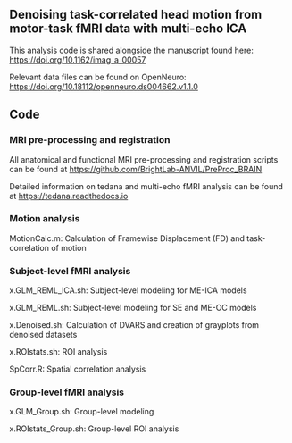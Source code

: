 ## Denoising task-correlated head motion from motor-task fMRI data with multi-echo ICA
This analysis code is shared alongside the manuscript found here: https://doi.org/10.1162/imag_a_00057

Relevant data files can be found on OpenNeuro: https://doi.org/10.18112/openneuro.ds004662.v1.1.0

## Code
### MRI pre-processing and registration
All anatomical and functional MRI pre-processing and registration scripts can be found at https://github.com/BrightLab-ANVIL/PreProc_BRAIN

Detailed information on tedana and multi-echo fMRI analysis can be found at https://tedana.readthedocs.io

### Motion analysis
MotionCalc.m: Calculation of Framewise Displacement (FD) and task-correlation of motion

### Subject-level fMRI analysis
x.GLM_REML_ICA.sh: Subject-level modeling for ME-ICA models

x.GLM_REML.sh: Subject-level modeling for SE and ME-OC models

x.Denoised.sh: Calculation of DVARS and creation of grayplots from denoised datasets

x.ROIstats.sh: ROI analysis

SpCorr.R: Spatial correlation analysis

### Group-level fMRI analysis
x.GLM_Group.sh: Group-level modeling

x.ROIstats_Group.sh: Group-level ROI analysis

